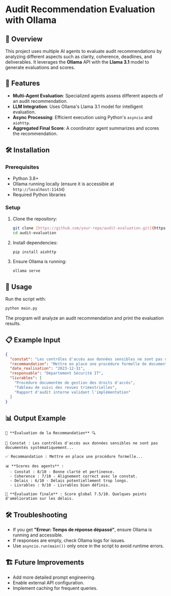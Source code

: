 # Audit Recommendation Evaluation with Ollama

## 📌 Overview
This project uses multiple AI agents to evaluate audit recommendations by analyzing different aspects such as clarity, coherence, deadlines, and deliverables. It leverages the **Ollama** API with the **Llama 3.1** model to generate evaluations and scores.

## 🚀 Features
- **Multi-Agent Evaluation**: Specialized agents assess different aspects of an audit recommendation.
- **LLM Integration**: Uses Ollama's Llama 3.1 model for intelligent evaluation.
- **Async Processing**: Efficient execution using Python's `asyncio` and `aiohttp`.
- **Aggregated Final Score**: A coordinator agent summarizes and scores the recommendation.

## 🛠 Installation
### Prerequisites
- Python 3.8+
- Ollama running locally (ensure it is accessible at `http://localhost:11434`)
- Required Python libraries

### Setup
1. Clone the repository:
   ```bash
   git clone [https://github.com/your-repo/audit-evaluation.git](https://github.com/levmanuel/agent_finding_reco.git)
   cd audit-evaluation
   ```
2. Install dependencies:
   ```bash
   pip install aiohttp
   ```
3. Ensure Ollama is running:
   ```bash
   ollama serve
   ```

## 🏃 Usage
Run the script with:
```bash
python main.py
```
The program will analyze an audit recommendation and print the evaluation results.

## 📋 Example Input
```json
{
  "constat": "Les contrôles d'accès aux données sensibles ne sont pas documentés systématiquement, ce qui pourrait conduire à des accès non autorisés.",
  "recommandation": "Mettre en place une procédure formelle de documentation et de revue périodique des droits d'accès aux données sensibles.",
  "date_realisation": "2023-12-31",
  "responsable": "Département Sécurité IT",
  "livrables": [
    "Procédure documentée de gestion des droits d'accès",
    "Tableau de suivi des revues trimestrielles",
    "Rapport d'audit interne validant l'implémentation"
  ]
}
```

## 📊 Output Example
```
🔎 **Évaluation de la Recommandation** 🔍

📌 Constat : Les contrôles d'accès aux données sensibles ne sont pas documentés systématiquement...

✅ Recommandation : Mettre en place une procédure formelle...

📊 **Scores des agents** :
  - Constat : 8/10 - Bonne clarté et pertinence.
  - Coherence : 7/10 - Alignement correct avec le constat.
  - Delais : 6/10 - Délais potentiellement trop longs.
  - Livrables : 9/10 - Livrables bien définis.

📢 **Évaluation finale** : Score global 7.5/10. Quelques points d'amélioration sur les délais.
```

## 🛠 Troubleshooting
- If you get **"Erreur: Temps de réponse dépassé"**, ensure Ollama is running and accessible.
- If responses are empty, check Ollama logs for issues.
- Use `asyncio.run(main())` only once in the script to avoid runtime errors.

## 🏗 Future Improvements
- Add more detailed prompt engineering.
- Enable external API configuration.
- Implement caching for frequent queries.
